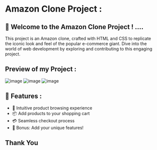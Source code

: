 # Amazon Clone Project :


## 🚀 Welcome to the Amazon Clone Project ! ....

This project is an Amazon clone, crafted with HTML and CSS to replicate the iconic look and feel of the popular e-commerce giant. Dive into the world of web development by exploring and contributing to this engaging project.

## Preview of my Project :
![image](https://github.com/raviranjan0/Amazonclone/assets/100368738/45759130-7459-4f60-b032-3fb2adb36a0e)
![image](https://github.com/raviranjan0/Amazonclone/assets/100368738/2944cd1b-8044-4522-9663-58058e486c17)
![image](https://github.com/raviranjan0/Amazonclone/assets/100368738/c3152f43-9d2d-4d48-b77f-f742bf4979c3)



## 🌟 Features : 

- 🛒 Intuitive product browsing experience
- 📦 Add products to your shopping cart
- 💳 Seamless checkout process
- 🌟 Bonus: Add your unique features!

## Thank You 
